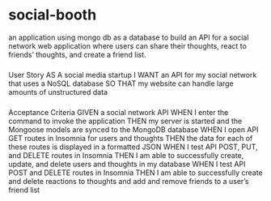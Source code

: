 # social-booth
an application using mongo db as a database to build an API for a social network web application where users can share their thoughts, react to friends’ thoughts, and create a friend list.


###
User Story
AS A social media startup
I WANT an API for my social network that uses a NoSQL database
SO THAT my website can handle large amounts of unstructured data


###
Acceptance Criteria
GIVEN a social network API
WHEN I enter the command to invoke the application
THEN my server is started and the Mongoose models are synced to the MongoDB database
WHEN I open API GET routes in Insomnia for users and thoughts
THEN the data for each of these routes is displayed in a formatted JSON
WHEN I test API POST, PUT, and DELETE routes in Insomnia
THEN I am able to successfully create, update, and delete users and thoughts in my database
WHEN I test API POST and DELETE routes in Insomnia
THEN I am able to successfully create and delete reactions to thoughts and add and remove friends to a user’s friend list
